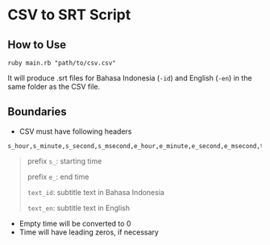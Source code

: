 # CSV to SRT Script

## How to Use

```
ruby main.rb "path/to/csv.csv"
```

It will produce .srt files for Bahasa Indonesia (`-id`) and English (`-en`) in the same folder as the CSV file.

## Boundaries

- CSV must have following headers

```csv
s_hour,s_minute,s_second,s_msecond,e_hour,e_minute,e_second,e_msecond,text_id,text_en
```

> prefix `s_`: starting time
>
> prefix `e_`: end time
>
> `text_id`: subtitle text in Bahasa Indonesia
>
> `text_en`: subtitle text in English

- Empty time will be converted to 0
- Time will have leading zeros, if necessary
